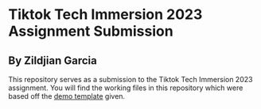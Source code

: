 # Tiktok Tech Immersion 2023 Assignment Submission
## By Zildjian Garcia


This repository serves as a submission to the Tiktok Tech Immersion 2023 assignment.
You will find the working files in this repository which were based off the [demo template](https://github.com/TikTokTechImmersion/assignment_demo_2023) given.

